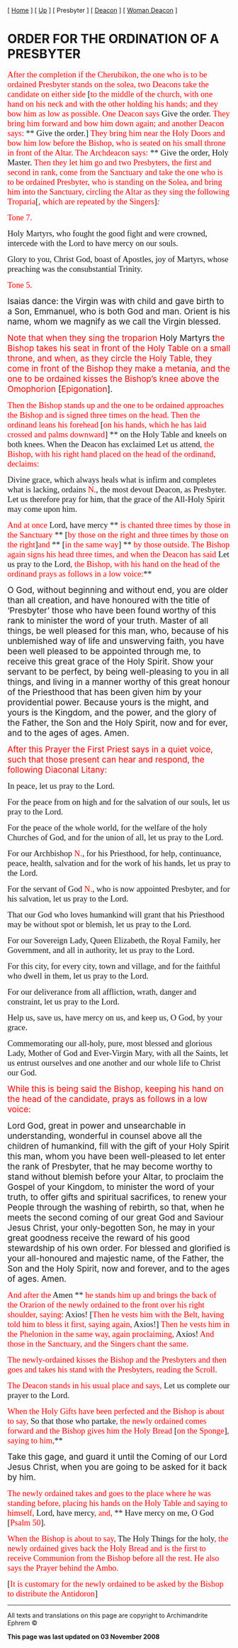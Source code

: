 \[ [Home](index.md) \] \[ [Up](ordinations.md) \] \[ Presbyter \] \[ [Deacon](deacon.md) \] \[ [Woman Deacon](woman_deacon.md) \]

<span style="mso-bidi-font-size: 10.0pt; mso-bidi-font-weight: bold"></span>

ORDER FOR THE ORDINATION OF A PRESBYTER
=======================================

<span style="font-size:14.0pt;mso-bidi-font-size:10.0pt;
font-family:&quot;Book Antiqua&quot;;color:red;mso-bidi-font-style:italic">After the completion if the Cherubikon, the one who is to be ordained Presbyter stands on the solea, two Deacons take the candidate on either side</span>*<span style="font-size:14.0pt;mso-bidi-font-size:
10.0pt;font-family:&quot;Book Antiqua&quot;"> </span>*<span style="font-size:14.0pt;
mso-bidi-font-size:10.0pt;font-family:&quot;Book Antiqua&quot;">\[<span style="color:red;
mso-bidi-font-style:italic">to the middle of the church, with one hand on his neck and with the other holding his hands; and they bow him as low as possible. One Deacon says </span>Give the order. <span style="color:red;mso-bidi-font-style:
italic">They bring him forward and bow him down again; and another Deacon says:</span> ** Give the order.\] <span style="color:red;mso-bidi-font-style:italic">They bring him near the Holy Doors and bow him low before the Bishop, who is seated on his small throne in front of the Altar. The Archdeacon says:</span> ** Give the order, Holy Master. <span style="color:red;mso-bidi-font-style:
italic">Then they let him go and two Presbyters, the first and second in rank, come from the Sanctuary and take the one who is to be ordained Presbyter, who is standing on the Solea, and bring him into the Sanctuary, circling the Altar as they sing the following Troparia</span>\[<span style="color:red;mso-bidi-font-style:
italic">, which are repeated by the Singers</span>\]*<span style="color:red">:</span>*</span>

<span style="font-size:14.0pt;mso-bidi-font-size:10.0pt;font-family:&quot;Book Antiqua&quot;;
color:red;mso-bidi-font-style:italic">Tone 7.</span>

<span style="font-size:14.0pt;
mso-bidi-font-size:10.0pt;font-family:&quot;Book Antiqua&quot;">Holy Martyrs, who fought the good fight and were crowned, intercede with the Lord to have mercy on our souls.</span>

<span style="font-size:14.0pt;mso-bidi-font-size:10.0pt;font-family:&quot;Book Antiqua&quot;">Glory to you, Christ God, boast of Apostles, joy of Martyrs, whose preaching was the consubstantial Trinity.</span>

<span style="font-size:14.0pt;mso-bidi-font-size:10.0pt;font-family:&quot;Book Antiqua&quot;;
color:red;mso-bidi-font-style:italic">Tone 5.</span>

<span style="font-size:14.0pt;mso-bidi-font-size:10.0pt">Isaias dance: the Virgin was with child and gave birth to a Son, Emmanuel, who is both God and man. Orient is his name, whom we magnify as we call the Virgin blessed.</span>

<span style="font-size:14.0pt;mso-bidi-font-size:10.0pt;color:red;
font-style:normal;mso-bidi-font-style:italic">Note that when they sing the troparion</span><span style="font-size:14.0pt;mso-bidi-font-size:10.0pt"> </span><span style="font-size:14.0pt;mso-bidi-font-size:10.0pt;font-style:normal">Holy Martyrs </span><span style="font-size:14.0pt;mso-bidi-font-size:10.0pt">t</span><span style="font-size:14.0pt;mso-bidi-font-size:10.0pt;color:red;font-style:normal;
mso-bidi-font-style:italic">he Bishop takes his seat in front of the Holy Table on a small throne, and when, as they circle the Holy Table, they come in front of the Bishop they make a metania, and the one to be ordained kisses the Bishop’s knee above the Omophorion </span><span style="font-size:14.0pt;
mso-bidi-font-size:10.0pt;font-style:normal">\[<span style="color:red;
mso-bidi-font-style:italic">Epigonation</span>\].</span>

<span style="font-size:14.0pt;
mso-bidi-font-size:10.0pt;font-family:&quot;Book Antiqua&quot;;color:red;mso-bidi-font-style:
italic">Then the Bishop stands up and the one to be ordained approaches the Bishop and is signed three times on the head. Then the ordinand leans his forehead</span>*<span style="font-size:
14.0pt;mso-bidi-font-size:10.0pt;font-family:&quot;Book Antiqua&quot;"> </span>*<span style="font-size:14.0pt;mso-bidi-font-size:10.0pt;font-family:&quot;Book Antiqua&quot;">\[<span style="color:red;mso-bidi-font-style:italic">on his hands, which he has laid crossed and palms downward</span>\] ** <span style="mso-bidi-font-style:italic">on the Holy Table and kneels on both knees. When the Deacon has exclaimed </span>Let us attend<span style="color:red">, the Bishop, with his right hand placed on the head of the ordinand, declaims:</span></span>

<span style="font-size:14.0pt;
mso-bidi-font-size:10.0pt;font-family:&quot;Book Antiqua&quot;">Divine grace, which always heals what is infirm and completes what is lacking, ordains <span style="color:red;mso-bidi-font-style:italic">N.</span>*,* the most devout Deacon, as Presbyter. Let us therefore pray for him, that the grace of the All-Holy Spirit may come upon him.</span>

<span style="font-size:14.0pt;
mso-bidi-font-size:10.0pt;font-family:&quot;Book Antiqua&quot;;color:red;mso-bidi-font-style:
italic">And at once </span><span style="font-size:14.0pt;mso-bidi-font-size:
10.0pt;font-family:&quot;Book Antiqua&quot;">Lord, have mercy ** <span style="color:red;mso-bidi-font-style:italic">is chanted three times by those in the Sanctuary</span> ** \[<span style="color:red;mso-bidi-font-style:italic">by those on the right and three times by those on the right</span>\]<span style="color:red;mso-bidi-font-style:
italic">and</span> ** \[<span style="color:red;mso-bidi-font-style:italic">in the same way</span>\] ** <span style="color:red;mso-bidi-font-style:
italic">by those outside. The Bishop again signs his head three times, and when the Deacon has said </span>Let us pray to the Lord<span style="color:red">, the Bishop, with his hand on the head of the ordinand prays as follows in a low voice:</span>**</span>

<span style="font-size:14.0pt;mso-bidi-font-size:10.0pt">O God, without beginning and without end, you are older than all creation, and have honoured with the title of ‘Presbyter’ those who have been found worthy of this rank to minister the word of your truth. Master of all things, be well pleased for this man, who, because of his unblemished way of life and unswerving faith, you have been well pleased to be appointed through me, to receive this great grace of the Holy Spirit. Show your servant to be perfect, by being well-pleasing to you in all things, and living in a manner worthy of this great honour of the Priesthood that has been given him by your providential power. Because yours is the might, and yours is the Kingdom, and the power, and the glory of the Father, the Son and the Holy Spirit, now and for ever, and to the ages of ages. Amen.</span>

<span style="font-size:14.0pt;
mso-bidi-font-size:10.0pt;color:red;font-style:normal;mso-bidi-font-style:italic">After this Prayer the First Priest says in a quiet voice, such that those present can hear and respond, the following Diaconal Litany:</span>

<span style="font-size:14.0pt;
mso-bidi-font-size:10.0pt;font-family:&quot;Book Antiqua&quot;">In peace, let us pray to the Lord.</span>

<span style="font-size:14.0pt;
mso-bidi-font-size:10.0pt;font-family:&quot;Book Antiqua&quot;">For the peace from on high and for the salvation of our souls, let us pray to the Lord.</span>

<span style="font-size:14.0pt;
mso-bidi-font-size:10.0pt;font-family:&quot;Book Antiqua&quot;">For the peace of the whole world, for the welfare of the holy Churches of God, and for the union of all, let us pray to the Lord.</span>

<span style="font-size:14.0pt;
mso-bidi-font-size:10.0pt;font-family:&quot;Book Antiqua&quot;">For our Archbishop <span style="color:red;mso-bidi-font-style:italic">N.</span>, for his Priesthood, for help, continuance, peace, health, salvation and for the work of his hands, let us pray to the Lord.</span>

<span style="font-size:14.0pt;
mso-bidi-font-size:10.0pt;font-family:&quot;Book Antiqua&quot;">For the servant of God <span style="color:red;mso-bidi-font-style:italic">N.</span>, who is now appointed Presbyter, and for his salvation, let us pray to the Lord.</span>

<span style="font-size:14.0pt;
mso-bidi-font-size:10.0pt;font-family:&quot;Book Antiqua&quot;">That our God who loves humankind will grant that his Priesthood may be without spot or blemish, let us pray to the Lord.</span>

<span style="font-size:14.0pt;
mso-bidi-font-size:10.0pt;font-family:&quot;Book Antiqua&quot;">For our Sovereign Lady, Queen Elizabeth, the Royal Family, her Government, and all in authority, let us pray to the Lord.</span>

<span style="font-size:14.0pt;
mso-bidi-font-size:10.0pt;font-family:&quot;Book Antiqua&quot;">For this city, for every city, town and village, and for the faithful who dwell in them, let us pray to the Lord.</span>

<span style="font-size:14.0pt;
mso-bidi-font-size:10.0pt;font-family:&quot;Book Antiqua&quot;">For our deliverance from all affliction, wrath, danger and constraint, let us pray to the Lord.</span>

<span style="font-size:14.0pt;
mso-bidi-font-size:10.0pt;font-family:&quot;Book Antiqua&quot;">Help us, save us, have mercy on us, and keep us, O God, by your grace.</span>

<span style="font-size:14.0pt;
mso-bidi-font-size:10.0pt;font-family:&quot;Book Antiqua&quot;">Commemorating our all-holy, pure, most blessed and glorious Lady, Mother of God and Ever-Virgin Mary, with all the Saints, let us entrust ourselves and one another and our whole life to Christ our God.</span>

<span style="font-size:14.0pt;mso-bidi-font-size:10.0pt;
color:red;font-style:normal;mso-bidi-font-style:italic">While this is being said the Bishop, keeping his hand on the head of the candidate, prays as follows in a low voice:</span>

<span style="font-size:14.0pt;
mso-bidi-font-size:10.0pt">Lord God, great in power and unsearchable in understanding, wonderful in counsel above all the children of humankind, fill with the gift of your Holy Spirit this man, whom you have been well-pleased to let enter the rank of Presbyter, that he may become worthy to stand without blemish before your Altar, to proclaim the Gospel of your Kingdom, to minister the word of your truth, to offer gifts and spiritual sacrifices, to renew your People through the washing of rebirth, so that, when he meets the second coming of our great God and Saviour Jesus Christ, your only-begotten Son, he may in your great goodness receive the reward of his good stewardship of his own order. For blessed and glorified is your all-honoured and majestic name, of the Father, the Son and the Holy Spirit, now and forever, and to the ages of ages. Amen.</span>

<span style="font-size:14.0pt;
mso-bidi-font-size:10.0pt;font-family:&quot;Book Antiqua&quot;;color:red;mso-bidi-font-style:
italic">And after the </span><span style="font-size:14.0pt;mso-bidi-font-size:
10.0pt;font-family:&quot;Book Antiqua&quot;">Amen ** <span style="color:red;mso-bidi-font-style:italic">he stands him up and brings the back of<span style="mso-spacerun: yes">  </span>the Orarion of the newly ordained to the front over his right shoulder, saying: </span>Axios! \[<span style="color:red;mso-bidi-font-style:italic">Then he vests him with the Belt, having told him to bless it first, saying again, </span>Axios!\] <span style="color:red;mso-bidi-font-style:italic">Then he vests him in the Phelonion in the same way, again proclaiming, </span>Axios! <span style="color:red;
mso-bidi-font-style:italic">And those in the Sanctuary, and the Singers chant the same.</span></span>

<span style="font-size:14.0pt;
mso-bidi-font-size:10.0pt;font-family:&quot;Book Antiqua&quot;;color:red;mso-bidi-font-style:
italic">The newly-ordained kisses the Bishop and the Presbyters and then goes and takes his stand with the Presbyters, reading the Scroll.</span><span style="font-size:14.0pt;mso-bidi-font-size:10.0pt;font-family:&quot;Book Antiqua&quot;"></span>

<span style="font-size:14.0pt;
mso-bidi-font-size:10.0pt;font-family:&quot;Book Antiqua&quot;;color:red;mso-bidi-font-style:
italic">The Deacon stands in his usual place and says,</span>*<span style="font-size:14.0pt;mso-bidi-font-size:
10.0pt;font-family:&quot;Book Antiqua&quot;"> </span>*<span style="font-size:14.0pt;
mso-bidi-font-size:10.0pt;font-family:&quot;Book Antiqua&quot;">Let us complete our prayer to the Lord.</span>

<span style="font-size:14.0pt;
mso-bidi-font-size:10.0pt;font-family:&quot;Book Antiqua&quot;;color:red;mso-bidi-font-style:
italic">When the Holy Gifts have been perfected and the Bishop is about to say, </span><span style="font-size:14.0pt;mso-bidi-font-size:10.0pt;font-family:
&quot;Book Antiqua&quot;">So that those who partake<span style="color:red;mso-bidi-font-style:
italic">, the newly ordained comes forward and the Bishop gives him the Holy Bread </span>\[<span style="color:red;mso-bidi-font-style:italic">on the Sponge</span>\]<span style="color:red;mso-bidi-font-style:italic">, saying to him,</span>**</span>

<span style="font-size:14.0pt;mso-bidi-font-size:10.0pt">Take this gage, and guard it until the Coming of our Lord Jesus Christ, when you are going to be asked for it back by him.</span>

<span style="font-size:14.0pt;
mso-bidi-font-size:10.0pt;font-family:&quot;Book Antiqua&quot;;color:red;mso-bidi-font-style:
italic">The newly ordained takes and goes to the place where he was standing before, placing his hands on the Holy Table and saying to himself,</span>*<span style="font-size:14.0pt;mso-bidi-font-size:
10.0pt;font-family:&quot;Book Antiqua&quot;"> </span>*<span style="font-size:14.0pt;
mso-bidi-font-size:10.0pt;font-family:&quot;Book Antiqua&quot;">Lord, have mercy<span style="color:red;mso-bidi-font-style:italic">, and,</span> ** Have mercy on me, O God \[<span style="color:red;mso-bidi-font-style:
italic">Psalm 50</span>\].</span>

<span style="font-size:14.0pt;
mso-bidi-font-size:10.0pt;font-family:&quot;Book Antiqua&quot;;color:red;mso-bidi-font-style:
italic">When the Bishop is about to say, </span><span style="font-size:14.0pt;
mso-bidi-font-size:10.0pt;font-family:&quot;Book Antiqua&quot;">The Holy Things for the holy<span style="color:red;mso-bidi-font-style:italic">, the newly ordained gives back the Holy Bread and is the first to receive Communion from the Bishop before all the rest. He also says the Prayer behind the Ambo.</span></span>

<span style="font-size:14.0pt;
mso-bidi-font-size:10.0pt;font-family:&quot;Book Antiqua&quot;">\[<span style="color:red;
mso-bidi-font-style:italic">It is customary for the newly ordained to be asked by the Bishop to distribute the Antidoron</span>\]</span>

------------------------------------------------------------------------

All texts and translations on this page are copyright to
Archimandrite Ephrem ©

**This page was last updated on 03 November 2008**
